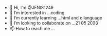 - 👋 Hi, I’m @JENIS1249
- 👀 I’m interested in ...coding
- 🌱 I’m currently learning ...html and c language 
- 💞️ I’m looking to collaborate on ...21 05 2003
- 📫 How to reach me ...

<!---
JENIS1249/JENIS1249 is a ✨ special ✨ repository because its `README.md` (this file) appears on your GitHub profile.
You can click the Preview link to take a look at your changes.
--->
